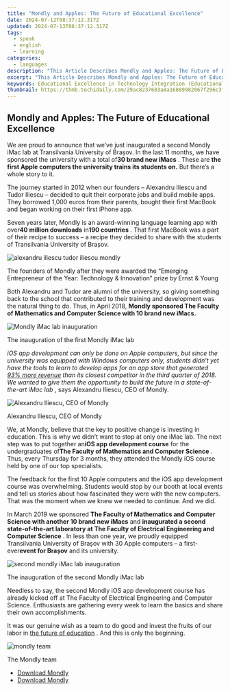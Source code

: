 ```yaml
---
title: "Mondly and Apples: The Future of Educational Excellence"
date: 2024-07-12T08:37:12.317Z
updated: 2024-07-13T08:37:12.317Z
tags:
  - speak
  - english
  - learning
categories:
  - languages
description: "This Article Describes Mondly and Apples: The Future of Educational Excellence"
excerpt: "This Article Describes Mondly and Apples: The Future of Educational Excellence"
keywords: Educational Excellence in Technology Integration (Educational Technology),Innovative Language Learning Platforms (Language Learning Platforms),Combining Education with Fruit Symbolism (Fruit Symbolism in Education),Future Trends in Educational Applications (Future of EdTech),Mondly's Role in Modern Education (Mondly and Education),Apple's Contributions to Edu-Tech Advancements (Apple in Education Technology),Revolutionizing Classroom Experiences with Apps (Revolutionary Educational Applications)
thumbnail: https://thmb.techidaily.com/29ac8237603a8a16889982067f296c3f071e4f84b086086a9248bc69fcf254fa.jpg
---
```


## Mondly and Apples: The Future of Educational Excellence

 We are proud to announce that we’ve just inaugurated a second Mondly iMac lab at Transilvania University of Brașov. In the last 11 months, we have sponsored the university with a total of**30 brand new iMacs** . These are **the first Apple computers the university trains its students on.** But there’s a whole story to it.

 The journey started in 2012 when our founders – Alexandru Iliescu and Tudor Iliescu – decided to quit their corporate jobs and build mobile apps. They borrowed 1,000 euros from their parents, bought their first MacBook and began working on their first iPhone app.

 Seven years later, Mondly is an award-winning language learning app with over**40 million downloads** in**190 countries** . That first MacBook was a part of their recipe to success – a recipe they decided to share with the students of Transilvania University of Brașov.

![alexandru iliescu tudor iliescu mondly](https://edge.mondly.com/blog/wp-content/uploads/2019/03/alexandru-iliescu-tudor-iliescu-mondly-1024x683.jpg "Mondly Supports Education By Investing In State-Of-The-Art Apple Technology For Students 2")

 The founders of Mondly after they were awarded the “Emerging Entrepreneur of the Year: Technology & Innovation” prize by Ernst & Young

 Both Alexandru and Tudor are alumni of the university, so giving something back to the school that contributed to their training and development was the natural thing to do. Thus, in April 2018, **Mondly sponsored The Faculty of Mathematics and Computer Science with 10 brand new iMacs.**

![Mondly iMac lab inauguration](https://edge.mondly.com/blog/wp-content/uploads/2019/03/Mondly-iMac-lab-inauguration-1024x488.jpg "Mondly Supports Education By Investing In State-Of-The-Art Apple Technology For Students 3")

 The inauguration of the first Mondly iMac lab

 _iOS app development can only be done on Apple computers, but since the university was equipped with Windows computers only, students didn’t yet have the tools to learn to develop apps for an app store that generated [93% more revenue](https://techcrunch.com/2018/10/11/app-store-generated-93-more-revenue-than-google-play-in-q3/) than its closest competitor in the third quarter of 2018\. We wanted to give them the opportunity to build the future in a state-of-the-art iMac lab_ , says Alexandru Iliescu, CEO of Mondly.

![Alexandru Iliescu, CEO of Mondly](https://edge.mondly.com/blog/wp-content/uploads/2019/03/alexandru-iliescu-ceo-mondly-820x1024.jpg "Mondly Supports Education By Investing In State-Of-The-Art Apple Technology For Students 4")

 Alexandru Iliescu, CEO of Mondly

 We, at Mondly, believe that the key to positive change is investing in education. This is why we didn’t want to stop at only one iMac lab. The next step was to put together an**iOS app development course** for the undergraduates of**The Faculty of Mathematics and Computer Science** . Thus, every Thursday for 3 months, they attended the Mondly iOS course held by one of our top specialists.

 The feedback for the first 10 Apple computers and the iOS app development course was overwhelming. Students would stop by our booth at local events and tell us stories about how fascinated they were with the new computers. That was the moment when we knew we needed to continue. And we did.

 In March 2019 we sponsored **The Faculty of Mathematics and Computer Science with another 10 brand new iMacs** and **inaugurated a second state-of-the-art laboratory at The Faculty of Electrical Engineering and Computer Science** . In less than one year, we proudly equipped Transilvania University of Brașov with 30 Apple computers – a first-ever**event for Brașov** and its university.

![second mondly iMac lab inauguration](https://edge.mondly.com/blog/wp-content/uploads/2019/03/second-mondly-iMac-lab-inauguration-1024x684.jpg "Mondly Supports Education By Investing In State-Of-The-Art Apple Technology For Students 5")

 The inauguration of the second Mondly iMac lab

 Needless to say, the second Mondly iOS app development course has already kicked off at The Faculty of Electrical Engineering and Computer Science. Enthusiasts are gathering every week to learn the basics and share their own accomplishments.

 It was our genuine wish as a team to do good and invest the fruits of our labor in [the future of education](https://shop.mondly.com/affiliate.php?ACCOUNT=ATISTUDI&AFFILIATE=108875&PATH=https://www.mondly.com?AFFILIATE=108875) . And this is only the beginning.

![mondly team](https://edge.mondly.com/blog/wp-content/uploads/2019/03/mondly-team-scaled-960x623.jpg "Mondly Supports Education By Investing In State-Of-The-Art Apple Technology For Students 6")

 The Mondly team

* [Download Mondly](https://www.facebook.com/sharer/sharer.php?u=https%3A%2F%2Fwww.mondly.com%2Fblog%2Fmondly-supports-education-investing-apple-technology-for-students%2F&t=Mondly+Supports+Education+by+Investing+in+State-Of-The-Art+Apple+Technology+for+Students "Share on Facebook")
* [Download Mondly](https://shop.mondly.com/affiliate.php?ACCOUNT=ATISTUDI&AFFILIATE=108875&PATH=https://www.mondly.com?AFFILIATE=108875)

<ins class="adsbygoogle"
     style="display:block"
     data-ad-format="autorelaxed"
     data-ad-client="ca-pub-7571918770474297"
     data-ad-slot="1223367746"></ins>



<ins class="adsbygoogle"
     style="display:block"
     data-ad-client="ca-pub-7571918770474297"
     data-ad-slot="8358498916"
     data-ad-format="auto"
     data-full-width-responsive="true"></ins>




